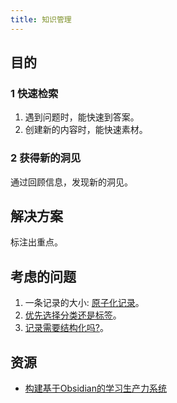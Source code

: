 ```yaml
---
title: 知识管理
---
```


## 目的
### 1 快速检索
1. 遇到问题时，能快速到答案。
2. 创建新的内容时，能快速素材。

### 2 获得新的洞见
通过回顾信息，发现新的洞见。

## 解决方案
标注出重点。

## 考虑的问题
1. 一条记录的大小: [原子化记录](./contents/atom.md)。
2. [优先选择分类还是标签](./contents/prefer-classify-or-tag.md)。
3. [记录需要结构化吗?](./contents/need-structed.md)。


## 资源
* [构建基于Obsidian的学习生产力系统](https://news.dailyup.blog/p/constructing-a-learning-productivity-system-based-on-obsidian#5-)

